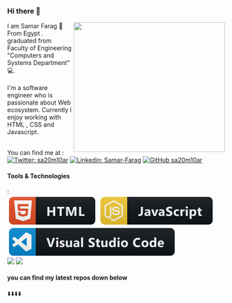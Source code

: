 ### Hi there 👋  


  <img align='right' src="https://media.giphy.com/media/RLsfgZfNGJ3fzlMXdV/giphy.gif" width="350" height="300">


<div width="200" height="300">I am Samar Farag 👩 From Egypt . 
graduated from Faculty of Engineering "Computers and Systems Department"  💻.</div>
<br>

<div width="200" height="200">I'm a software engineer who is passionate about Web ecosystem. Currently I enjoy working with HTML , CSS and Javascript. </div>
<br>


You can find me at :</br>
[![Twitter: sa20m10ar](https://img.shields.io/twitter/follow/sa20m10ar?style=social)](https://twitter.com/sa20m10ar)
[![Linkedin: Samar-Farag](https://img.shields.io/badge/-SamarFarag-blue?style=flat-square&logo=Linkedin&logoColor=white&link=https://www.linkedin.com/in/samar-farag/)](https://www.linkedin.com/in/samar-farag/)
[![GitHub sa20m10ar](https://img.shields.io/github/followers/sa20m10ar?label=follow&style=social)](https://github.com/sa20m10ar)

<h4>Tools & Technologies</h4> :</br>
 <img src="https://github.com/anishghimire603/anishghimire603/blob/master/Assets/html.svg" alt="html" style="vertical-align:top; margin:4px">
 <img src="https://github.com/anishghimire603/anishghimire603/blob/master/Assets/javascript.svg" alt="javascript" style="vertical-align:top; margin:4px">
  <img src="https://github.com/anishghimire603/anishghimire603/blob/master/Assets/visualstudio_code.svg" alt="vscode" style="vertical-align:top; margin:4px"></br>
  <code><a href="https://reactjs.org/" target="_blank"><img height="50" src="https://www.vectorlogo.zone/logos/reactjs/reactjs-ar21.svg"></a></code>
  <code><a href="https://git-scm.com/" target="_blank"><img height="50" src="https://www.vectorlogo.zone/logos/git-scm/git-scm-ar21.svg"></a></code>





<h4>you can find my latest repos down below</h4> ⬇️⬇️⬇️⬇️ 



<!--
**sa20m10ar/sa20m10ar** is a ✨ _special_ ✨ repository because its `README.md` (this file) appears on your GitHub profile.

Here are some ideas to get you started:

- 🔭 I’m currently working on ...
- 🌱 I’m currently learning ...
- 👯 I’m looking to collaborate on ...
- 🤔 I’m looking for help with ...
- 💬 Ask me about ...
- 📫 How to reach me: ...
- 😄 Pronouns: ...
- ⚡ Fun fact: ...
-->
